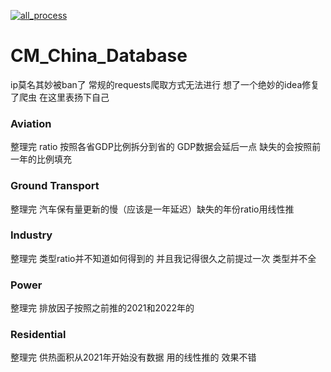 [![all_process](https://github.com/KowComical/CM_China_Database/actions/workflows/all_process.yml/badge.svg)](https://github.com/KowComical/CM_China_Database/actions/workflows/all_process.yml)
# CM_China_Database

ip莫名其妙被ban了 常规的requests爬取方式无法进行
想了一个绝妙的idea修复了爬虫
在这里表扬下自己

### Aviation
整理完 ratio 按照各省GDP比例拆分到省的 GDP数据会延后一点 缺失的会按照前一年的比例填充

### Ground Transport
整理完 汽车保有量更新的慢（应该是一年延迟）缺失的年份ratio用线性推

### Industry
整理完 类型ratio并不知道如何得到的 并且我记得很久之前提过一次 类型并不全

### Power
整理完 排放因子按照之前推的2021和2022年的

### Residential
整理完 供热面积从2021年开始没有数据 用的线性推的 效果不错
